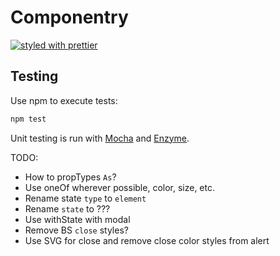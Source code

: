 # Componentry
[![styled with prettier](https://img.shields.io/badge/styled_with-prettier-ff69b4.svg)](https://github.com/prettier/prettier)

## Testing
Use npm to execute tests:
```bash
npm test
```

Unit testing is run with [Mocha](https://mochajs.org/) and
[Enzyme](http://airbnb.io/enzyme/).


TODO:
- How to propTypes `As`?
- Use oneOf wherever possible, color, size, etc.
- Rename state `type` to `element`
- Rename `state` to ???
- Use withState with modal
- Remove BS `close` styles?
- Use SVG for close and remove close color styles from alert

